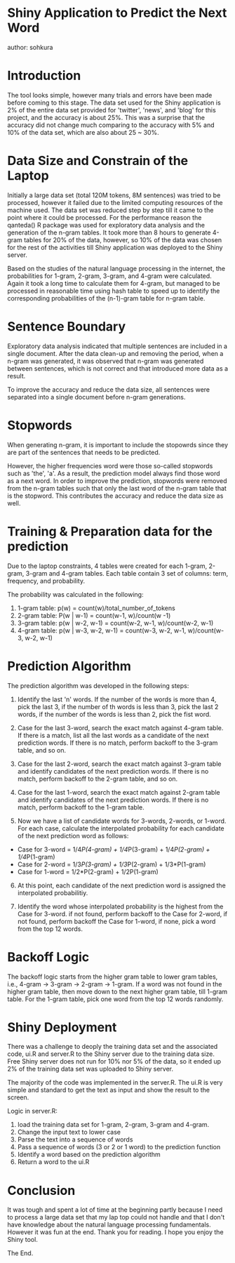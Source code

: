Shiny Application to Predict the Next Word
========================================================
author: sohkura

Introduction
========================================================

The tool looks simple, however many trials and errors have been made before coming to this stage. The data set used for the Shiny application is 2% of the entire data set provided for 'twitter', 'news', and 'blog' for this project, and the accuracy is about 25%. This was a surprise that the accuracy did not change much comparing to the accuracy with 5% and 10% of the data set, which are also about 25 ~ 30%. 

Data Size and Constrain of the Laptop
========================================================

Initially a large data set (total 120M tokens, 8M sentences) was tried to be processed, however it failed due to the limited computing resources of the machine used. The data set was reduced step by step till it came to the point where it could be processed. For the performance reason the qanteda() R package was used for exploratory data analysis and the generation of the n-gram tables. It took more than 8 hours to generate 4-gram tables for 20% of the data, however, so 10% of the data was chosen for the rest of the activities till Shiny application was deployed to the Shiny server. 
 
Based on the studies of the natural language processing in the internet, the probabilities for 1-gram, 2-gram, 3-gram, and 4-gram were calculated. Again it took a long time to calculate them for 4-gram, but managed to be processed in reasonable time using hash table to speed up to identify the corresponding probabilities of the (n-1)-gram table for n-gram table. 

Sentence Boundary
========================================================

Exploratory data analysis indicated that multiple sentences are included in a single document. After the data clean-up and removing the period, when a n-gram was generated, it was observed that n-gram was generated between sentences, which is not correct and that introduced more data as a result.

To improve the accuracy and reduce the data size, all sentences were separated into a single document before n-gram generations.

Stopwords
========================================================

When generating n-gram, it is important to include the stopowrds since they are part of the sentences that needs to be predicted. 

However, the higher frequencies word were those so-called stopwords such as 'the', 'a'. As a result, the prediction model always find those word as a next word. In order to improve the prediction, stopwords were removed from the n-gram tables such that only the last word of the n-gram table that is the stopword. This contributes the accuracy and reduce the data size as well. 

Training & Preparation data for the prediction
========================================================

Due to the laptop constraints, 4 tables were created for each 1-gram, 2-gram, 3-gram and 4-gram tables. Each table contain 3 set of columns: term, frequency, and probability. 

The probability was calculated in the following:

1. 1-gram table: p(w) = count(w)/total_number_of_tokens
2. 2-gram table: P(w | w-1) = count(w-1, w)/count(w -1)
3. 3-gram table: p(w | w-2, w-1) = count(w-2, w-1, w)/count(w-2, w-1)
4. 4-gram table: p(w | w-3, w-2, w-1) = count(w-3, w-2, w-1, w)/count(w-3, w-2, w-1)

Prediction Algorithm 
========================================================

The prediction algorithm was developed in the following steps:

1. Identify the last 'n' words. If the number of the words is more than 4, pick the last 3, if the number of th words is less than 3, pick the last 2 words, if the number of the words is less than 2, pick the fist word. 

2. Case for the last 3-word, search the exact match against 4-gram table. If there is a match, list all the last words as a candidate of the next prediction words. If there is no match, perform backoff to the 3-gram table, and so on. 

3. Case for the last 2-word, search the exact match against 3-gram table and identify candidates of the next prediction words. If there is no match, perform backoff to the 2-gram table, and so on. 

4. Case for the last 1-word, search the exact match against 2-gram table and identify candidates of the next prediction words. If there is no match, perform backoff to the 1-gram table.

5. Now we have a list of candidate words for 3-words, 2-words, or 1-word. For each case, calculate the interpolated probability for each candidate of the next prediction word as follows:

- Case for 3-word = 1/4*P(4-gram) + 1/4*P(3-gram) + 1/4*P(2-gram) + 1/4*P(1-gram)
- Case for 2-word = 1/3*P(3-gram) + 1/3*P(2-gram) + 1/3*P(1-gram)
- Case for 1-word = 1/2*P(2-gram) + 1/2P(1-gram)

6. At this point, each candidate of the next prediction word is assigned the interpolated probabilitiy. 

6. Identify the word whose interpolated probability is the highest from the Case for 3-word. if not found, perform backoff to the Case for 2-word, if not found, perform backoff the Case for 1-word, if none, pick a word from the top 12 words.  

Backoff Logic
=======================================================

The backoff logic starts from the higher gram table to lower gram tables, i.e., 4-gram -> 3-gram -> 2-gram -> 1-gram. If a word was not found in the higher gram table, then move down to the next higher gram table, till 1-gram table. For the 1-gram table, pick one word from the top 12 words randomly. 

Shiny Deployment
========================================================

There was a challenge to deoply the training data set and the associated code, ui.R and server.R to the Shiny server due to the training data size. Free Shiny server does not run for 10% nor 5% of the data, so it ended up 2% of the training data set was uploaded to Shiny server. 

The majority of the code was implemented in the server.R. The ui.R is very simple and standard to get the text as input and show the result to the screen. 

Logic in server.R:

1. load the training data set for 1-gram, 2-gram, 3-gram and 4-gram. 
2. Change the input text to lower case
3. Parse the text into a sequence of words
4. Pass a sequence of words (3 or 2 or 1 word) to the prediction function
5. Identify a word based on the prediction algorithm 
6. Return a word to the ui.R

Conclusion
========================================================

It was tough and spent a lot of time at the beginning partly because I need to process a large data set that my lap top could not handle and that I don't have knowledge  about the natural language processing fundamentals. However it was fun at the end. Thank you for reading. I hope you enjoy the Shiny tool.

The End.

